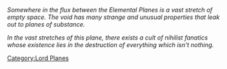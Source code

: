 *Somewhere in the flux between the Elemental Planes is a vast stretch of
empty space. The void has many strange and unusual properties that leak
out to planes of substance.*

*In the vast stretches of this plane, there exists a cult of nihilist
fanatics whose existence lies in the destruction of everything which
isn't nothing.*

[Category:Lord Planes](Category:Lord_Planes "wikilink")
